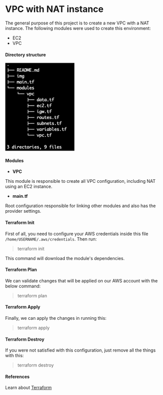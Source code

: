 # VPC with NAT instance

The general purpose of this project is to create a new VPC with a NAT instance. The following modules were used to create this environment: 

- EC2
- VPC

#### Directory structure

![Directory structure](img/tree.png)

#### Modules

* **VPC**

This module is responsible to create all VPC configuration, including NAT using an EC2 instance.

* **main.tf**

Root configuration responsible for linking other modules and also has the provider settings.

#### Terraform Init

First of all, you need to configure your AWS credentials inside this file `/home/USERNAME/.aws/credentials`. Then run:

> terraform init

This command will download the module's dependencies.

#### Terraform Plan

We can validate changes that will be applied on our AWS account with the below command:

> terraform plan

#### Terraform Apply

Finally, we can apply the changes in running this:

> terraform apply

#### Terraform Destroy

If you were not satisfied with this configuration, just remove all the things with this:

> terraform destroy

#### References

Learn about [Terraform](https://learn.hashicorp.com/terraform)
